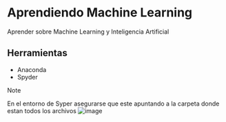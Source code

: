 # Aprendiendo Machine Learning
Aprender sobre Machine Learning y Inteligencia Artificial 

## Herramientas
* Anaconda
* Spyder

>[!NOTE]
>En el entorno de Syper asegurarse que este apuntando a la carpeta donde estan todos los archivos
>![image](https://github.com/user-attachments/assets/f0773ecd-17fe-4703-8fef-4afcf001ed5c)
